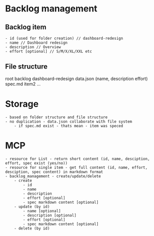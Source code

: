 # Backlog management

## Backlog item
	- id (used for folder creation) // dashboard-redesign
	- name // Dashboard redesign
	- description // Overview
	- effort [optional] // S/M/X/XL/XXL etc

## File structure
root
	backlog
		 dashboard-redesign
			data.json (name, description effort)
			spec.md
		 item2
			...

# Storage
	- based on folder structure and file structure
	- no duplication - data.json collaborate with file system
		- if spec.md exist - thats mean - item was speced

# MCP
	- resource for List - return short content (id, name, desciption, effort, spec exist (yes/no))
	- resource for single item - get full content (id, name, effort, desciption, spec content) in markdown format
	- backlog_management - create/update/delete
		- create
			- id
			- name
			- description
			- effort [optional]
			- spec markdown content [optional]
		- update (by id)
			- name [optional]
			- description [optional]
			- effort [optional]
			- spec markdown content [optional]
		- delete (by id)
